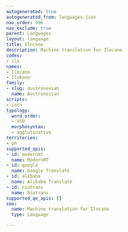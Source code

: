 ```yaml
---
autogenerated: true
autogenerated_from: languages.json
nav_order: 996
nav_exclude: true
parent: Languages
layout: language
title: Ilocano
description: Machine translation for Ilocano
codes:
- ilo
names:
- Ilocano
- Ilokano
family:
- slug: austronesian
  name: Austronesian
scripts:
- Latn
typology:
  word_order:
  - VSO
  morphosyntax:
  - agglutinative
territories:
- ph
supported_apis:
- id: modernmt
  name: ModernMT
- id: google
  name: Google Translate
- id: alibaba
  name: Alibaba Translate
- id: niutrans
  name: Niutrans
supported_qe_apis: []
seo:
  name: Machine translation for Ilocano
  type: Language

---
```


